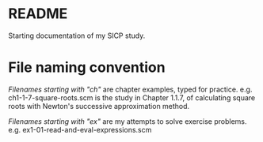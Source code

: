 README
======

Starting documentation of my SICP study.

# File naming convention

*Filenames starting with "ch"* are chapter examples, typed for practice.
e.g. ch1-1-7-square-roots.scm is the study in Chapter 1.1.7, 
of calculating square roots with Newton's successive approximation method.

*Filenames starting with "ex"* are my attempts to solve exercise problems.
e.g. ex1-01-read-and-eval-expressions.scm
